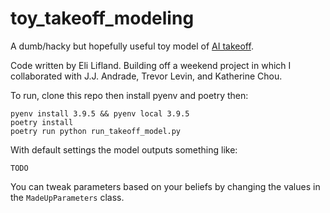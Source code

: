# toy_takeoff_modeling

A dumb/hacky but hopefully useful toy model of [AI takeoff](https://www.alignmentforum.org/tag/ai-takeoff).

Code written by Eli Lifland. Building off a weekend project in which I collaborated with J.J. Andrade, Trevor Levin, and Katherine Chou.

To run, clone this repo then install pyenv and poetry then:
```
pyenv install 3.9.5 && pyenv local 3.9.5
poetry install
poetry run python run_takeoff_model.py
```

With default settings the model outputs something like:
```
TODO
```

You can tweak parameters based on your beliefs by changing the values in the `MadeUpParameters` class.
